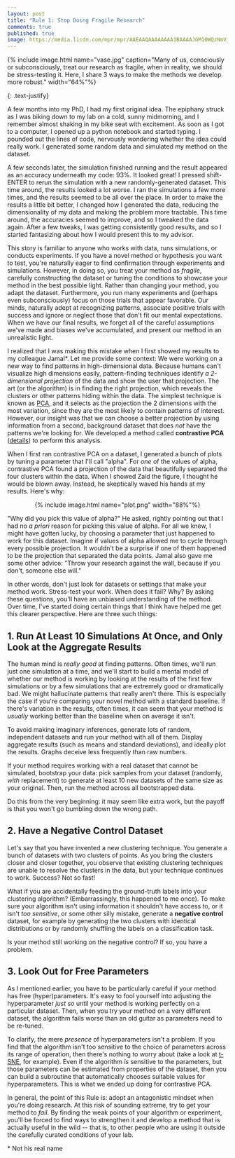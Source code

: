 ```yaml
---
layout: post
title: "Rule 1: Stop Doing Fragile Research"
comments: true
published: true
image: https://media.licdn.com/mpr/mpr/AAEAAQAAAAAAAA1BAAAAJGM1OWQzNmVjLTAxZTctNGY5MS04NjdlLTc0NmJmMmM0MmE1YQ.jpg
---
```



{% include image.html name="vase.jpg" caption="Many of us, consciously or subconsciously, treat our research as fragile, when in reality, we should be stress-testing it. Here, I share 3 ways to make the methods we develop more robust." width="64%"%}

{: .text-justify}

A few months into my PhD, I had my first original idea. The epiphany struck as I was biking down to my lab on a cold, sunny midmorning, and I remember almost shaking in my bike seat with excitement. As soon as I got to a computer, I opened up a python notebook and started typing. I pounded out the lines of code, nervously wondering whether the idea could really work. I generated some random data and simulated my method on the dataset.

A few seconds later, the simulation finished running and the result appeared as an accuracy underneath my code: 93%. It looked great! I pressed shift-ENTER to rerun the simulation with a new randomly-generated dataset. This time around, the results looked a lot worse. I ran the simulations a few more times, and the results seemed to be all over the place. In order to make the results a little bit better, I changed how I generated the data, reducing the dimensionality of my data and making the problem more tractable. This time around, the accuracies seemed to improve, and so I tweaked the data again. After a few tweaks, I was getting consistently good results, and so I started fantasizing about how I would present this to my advisor.

This story is familiar to anyone who works with data, runs simulations, or conducts experiments. If you have a novel method or hypothesis you want to test, you're naturally eager to find confirmation through experiments and simulations. However, in doing so, you treat your method as *fragile*, carefully constructing the dataset or tuning the conditions to showcase your method in the best possible light. Rather than changing your method, you adapt the dataset. Furthermore, you run many experiments and (perhaps even subconsciously) focus on those trials that appear favorable. Our minds, naturally adept at recognizing patterns, associate positive trials with success and ignore or neglect those that don't fit our mental expectations. When we have our final results, we forget all of the careful assumptions we've made and biases we've accumulated, and present our method in an unrealistic light.

I realized that I was making this mistake when I first showed my results to my colleague Jamal\*. Let me provide some context: We were working on a new way to find patterns in high-dimensional data. Because humans can't visualize high dimensions easily, pattern-finding techniques identify *a 2-dimensional projection* of the data and show the user that projection. The art (or the algorithm) is in finding the right projection, which reveals the clusters or other patterns hiding within the data. The simplest technique is known as [PCA](https://en.wikipedia.org/wiki/Principal_component_analysis), and it selects as the projection the 2 dimensions with the most variation, since they are the most likely to contain patterns of interest. However, our insight was that we can choose a better projection by using information from a second, background dataset that does _not_ have the patterns we're looking for. We developed a method called **contrastive PCA** ([details](https://arxiv.org/abs/1709.06716)) to perform this analysis.

When I first ran contrastive PCA on a dataset, I generated a bunch of plots by tuning a parameter that I'll call "alpha". For *one* of the values of alpha, contrastive PCA found a projection of the data that beautifully separated the four clusters within the data. When I showed Zaid the figure, I thought he would be blown away. Instead, he skeptically waved his hands at my results. Here's why:

<center>
{% include image.html name="plot.png" width="88%"%}
</center>

"Why did you pick this value of alpha?" He asked, rightly pointing out that I had no _a priori_ reason for picking this value of alpha. For all we knew, I might have gotten lucky, by choosing a parameter that just happened to work for this dataset. Imagine if values of alpha allowed me to cycle through every possible projection. It wouldn't be a surprise if one of them happened to be the projection that separated the data points. Jamal also gave me some other advice: "Throw your research against the wall, because if you don't, someone else will."

In other words, don't just look for datasets or settings that make your method work. Stress-test your work. When does it fail? Why? By asking these questions, you'll have an unbiased understanding of the method. Over time, I've started doing certain things that I think have helped me get this clearer perspective. Here are three such things:

## 1. Run At Least 10 Simulations At Once, and Only Look at the Aggregate Results

The human mind is *really good* at finding patterns. Often times, we'll run just one simulation at a time, and we'll start to build a mental model of whether our method is working by looking at the results of the first few simulations or by a few simulations that are extremely good or dramatically bad. We might hallucinate patterns that really aren't there. This is especially the case if you're comparing your novel method with a standard baseline. If there's variation in the results, often times, it can seem that your method is *usually* working better than the baseline when on average it isn't. 

To avoid making imaginary inferences, generate lots of random, independent datasets and run your method with all of them. Display aggregate results (such as means and standard deviations), and ideally plot the results. Graphs deceive less frequently than raw numbers. 

If your method requires working with a real dataset that cannot be simulated, bootstrap your data: pick samples from your dataset (randomly, *with* replacement) to generate at least 10 new datasets of the same size as your original. Then, run the method across all bootstrapped data. 

Do this from the very beginning: it may seem like extra work, but the payoff is that you won't go bumbling down the wrong path.

## 2. Have a **Negative Control** Dataset

Let's say that you have invented a new clustering technique. You generate a bunch of datasets with two clusters of points. As you bring the clusters closer and closer together, you observe that existing clustering techniques are unable to resolve the clusters in the data, but your technique continues to work. Success? Not so fast! 

What if you are accidentally feeding the ground-truth labels into your clustering algorithm? (Embarrassingly, this happened to me once). To make sure your algorithm isn't using information it shouldn't have access to, or it isn't _too sensitive_, or some other silly mistake, generate a **negative control** dataset, for example by generating the two clusters with identical distributions or by randomly shuffling the labels on a classification task. 

Is your method still working on the negative control? If so, you have a problem.

## 3. Look Out for Free Parameters

As I mentioned earlier, you have to be particularly careful if your method has free (hyper)parameters. It's easy to fool yourself into adjusting the hyperparameter *just so* until your method is working perfectly on a particular dataset. Then, when you try your method on a very different dataset, the algorithm fails worse than an old guitar as parameters need to be re-tuned. 

To clarify, the mere *presence* of hyperparameters isn't a problem. If you find that the algorithm isn't too sensitive to the choice of parameters across its range of operation, then there's nothing to worry about (take a look at [t-SNE](https://en.wikipedia.org/wiki/T-distributed_stochastic_neighbor_embedding), for example). Even if the algorithm *is* sensitive to the parameters, but those parameters can be estimated from properties of the dataset, then you can build a subroutine that automatically chooses suitable values for hyperparameters. This is what we ended up doing for contrastive PCA.    


In general, the point of this Rule is: adopt an antagonistic mindset when you're doing research. At this risk of sounding extreme, try to get your method to *fail*. By finding the weak points of your algorithm or experiment, you'll be forced to find ways to strengthen it and develop a method that is actually useful in the wild -- that is, to other people who are using it outside the carefully curated conditions of your lab.

\* Not his real name